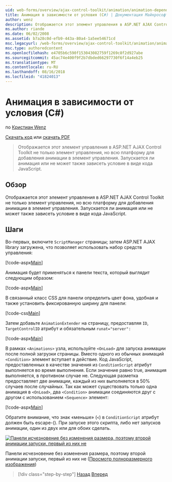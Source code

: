 ```yaml
---
uid: web-forms/overview/ajax-control-toolkit/animation/animation-depending-on-a-condition-cs
title: Анимация в зависимости от условия (C#) | Документация Майкрософт
author: wenz
description: Отображается этот элемент управления в ASP.NET AJAX Control Toolkit не только элемент управления, но всю платформу для добавления анимации в элемент управления. Является ли анимация...
ms.author: riande
ms.date: 06/02/2008
ms.assetid: b7a28c0d-efb9-443a-80a4-1a5ee54671cd
msc.legacyurl: /web-forms/overview/ajax-control-toolkit/animation/animation-depending-on-a-condition-cs
msc.type: authoredcontent
ms.openlocfilehash: e4705b6c590f153043082759f1269c8f2d927abe
ms.sourcegitcommit: 45ac74e400f9f2b7dbded66297730f6f14a4eb25
ms.translationtype: MT
ms.contentlocale: ru-RU
ms.lasthandoff: 08/16/2018
ms.locfileid: "41824013"
---
```

<a name="animation-depending-on-a-condition-c"></a>Анимация в зависимости от условия (C#)
====================
по [Кристиан Wenz](https://github.com/wenz)

[Скачать код](http://download.microsoft.com/download/f/9/a/f9a26acd-8df4-4484-8a18-199e4598f411/Animation4.cs.zip) или [скачать PDF](http://download.microsoft.com/download/6/7/1/6718d452-ff89-4d3f-a90e-c74ec2d636a3/animation4CS.pdf)

> Отображается этот элемент управления в ASP.NET AJAX Control Toolkit не только элемент управления, но всю платформу для добавления анимации в элемент управления. Запускается ли анимация или не может также зависеть условие в виде кода JavaScript.


## <a name="overview"></a>Обзор

Отображается этот элемент управления в ASP.NET AJAX Control Toolkit не только элемент управления, но всю платформу для добавления анимации в элемент управления. Запускается ли анимация или не может также зависеть условие в виде кода JavaScript.

## <a name="steps"></a>Шаги

Во-первых, включите `ScriptManager` страницы; затем ASP.NET AJAX library загружена, что позволяет использовать набор средств управления:

[!code-aspx[Main](animation-depending-on-a-condition-cs/samples/sample1.aspx)]

Анимация будет применяться к панели текста, который выглядит следующим образом:

[!code-aspx[Main](animation-depending-on-a-condition-cs/samples/sample2.aspx)]

В связанный класс CSS для панели определить цвет фона, удобная и также установить фиксированную ширину для панели:

[!code-css[Main](animation-depending-on-a-condition-cs/samples/sample3.css)]

Затем добавьте `AnimationExtender` на страницу, предоставляя `ID`, `TargetControlID` атрибут и обязательным `runat="server":`

[!code-aspx[Main](animation-depending-on-a-condition-cs/samples/sample4.aspx)]

В рамках `<Animations>` узла, используйте `<OnLoad>` для запуска анимации после полной загрузки страницы. Вместо одного из обычных анимаций `<Condition>` элемент вступает в действие. Код JavaScript, предоставленных в качестве значения из `ConditionScript` атрибут выполняется во время выполнения. Если значение равно true, анимация выполняется, в противном случае не. Следующая разметка предоставляет две анимации, каждый из них выполняется в 50% случаев после случайных. Так как может существовать только одна анимация в `<OnLoad>`, два `<Condition>` анимации соединяются друг с другом с использованием `<Sequence>` элемент:

[!code-aspx[Main](animation-depending-on-a-condition-cs/samples/sample5.aspx)]

Обратите внимание, что знак «меньше» (`<`) в `ConditionScript` атрибут должен быть escape-(). При запуске этого скрипта, либо нет запусков анимации, один из двух или для обоих сделать.


[![Панели исчезновение без изменения размера, поэтому второй анимации запуски, первый из них не](animation-depending-on-a-condition-cs/_static/image2.png)](animation-depending-on-a-condition-cs/_static/image1.png)

Панели исчезновение без изменения размера, поэтому второй анимации запуски, первый из них не ([Просмотр полноразмерного изображения](animation-depending-on-a-condition-cs/_static/image3.png))

> [!div class="step-by-step"]
> [Назад](executing-several-animations-after-each-other-cs.md)
> [Вперед](picking-one-animation-out-of-a-list-cs.md)

